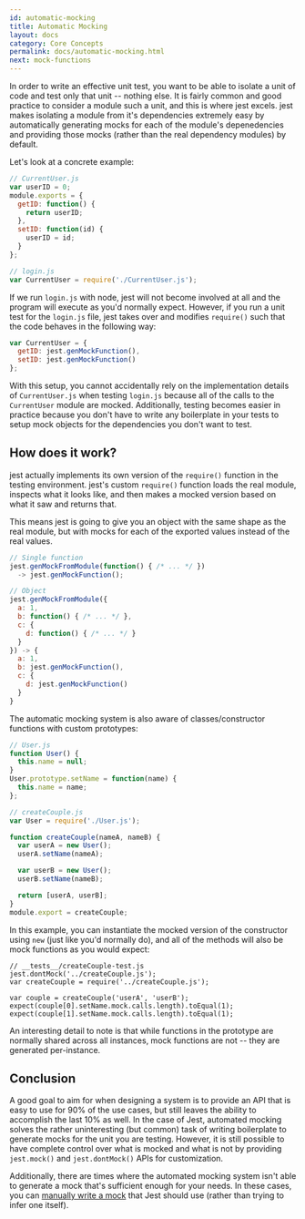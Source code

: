 ```yaml
---
id: automatic-mocking
title: Automatic Mocking
layout: docs
category: Core Concepts
permalink: docs/automatic-mocking.html
next: mock-functions
---
```


In order to write an effective unit test, you want to be able to isolate a unit of code and test only that unit -- nothing else. It is fairly common and good practice to consider a module such a unit, and this is where jest excels. jest makes isolating a module from it's dependencies extremely easy by automatically generating mocks for each of the module's depenedencies and providing those mocks (rather than the real dependency modules) by default.

Let's look at a concrete example:

```javascript
// CurrentUser.js
var userID = 0;
module.exports = {
  getID: function() {
    return userID;
  },
  setID: function(id) {
    userID = id;
  }
};

// login.js
var CurrentUser = require('./CurrentUser.js');
```

If we run `login.js` with node, jest will not become involved at all and the program will execute as you'd normally expect. However, if you run a unit test for the `login.js` file, jest takes over and modifies `require()` such that the code behaves in the following way:

```javascript
var CurrentUser = {
  getID: jest.genMockFunction(),
  setID: jest.genMockFunction()
};
```

With this setup, you cannot accidentally rely on the implementation details of `CurrentUser.js` when testing `login.js` because all of the calls to the `CurrentUser` module are mocked. Additionally, testing becomes easier in practice because you don't have to write any boilerplate in your tests to setup mock objects for the dependencies you don't want to test.

How does it work?
-----------------

jest actually implements its own version of the `require()` function in the testing environment. jest's custom `require()` function loads the real module, inspects what it looks like, and then makes a mocked version based on what it saw and returns that.

This means jest is going to give you an object with the same shape as the real module, but with mocks for each of the exported values instead of the real values.

```javascript
// Single function
jest.genMockFromModule(function() { /* ... */ })
  -> jest.genMockFunction();

// Object
jest.genMockFromModule({
  a: 1,
  b: function() { /* ... */ },
  c: {
    d: function() { /* ... */ }
  }
}) -> {
  a: 1,
  b: jest.genMockFunction(),
  c: {
    d: jest.genMockFunction()
  }
}
```

The automatic mocking system is also aware of classes/constructor functions with custom prototypes:

```javascript
// User.js
function User() {
  this.name = null;
}
User.prototype.setName = function(name) {
  this.name = name;
};

// createCouple.js
var User = require('./User.js');

function createCouple(nameA, nameB) {
  var userA = new User();
  userA.setName(nameA);

  var userB = new User();
  userB.setName(nameB);

  return [userA, userB];
}
module.export = createCouple;
```

In this example, you can instantiate the mocked version of the constructor using `new` (just like you'd normally do), and all of the methods will also be mock functions as you would expect:

```
// __tests__/createCouple-test.js
jest.dontMock('../createCouple.js');
var createCouple = require('../createCouple.js');

var couple = createCouple('userA', 'userB');
expect(couple[0].setName.mock.calls.length).toEqual(1);
expect(couple[1].setName.mock.calls.length).toEqual(1);
```

An interesting detail to note is that while functions in the prototype are
normally shared across all instances, mock functions are not -- they are
generated per-instance.


Conclusion
----------

A good goal to aim for when designing a system is to provide an API that is easy to use for 90% of the use cases, but still leaves the ability to accomplish the last 10% as well. In the case of Jest, automated mocking solves the rather uninteresting (but common) task of writing boilerplate to generate mocks for the unit you are testing. However, it is still possible to have complete control over what is mocked and what is not by providing `jest.mock()` and `jest.dontMock()` APIs for customization.

Additionally, there are times where the automated mocking system isn't able to generate a mock that's sufficient enough for your needs. In these cases, you can [manually write a mock](/jest/docs/manual-mocks.html) that Jest should use (rather than trying to infer one itself).
